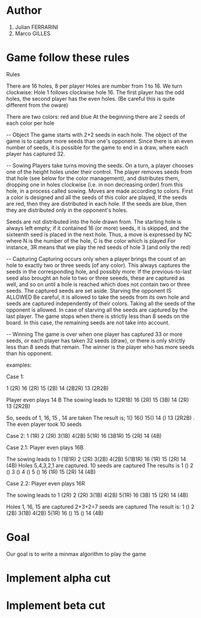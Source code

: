 # Author
1. Julian FERRARINI
2. Marco GILLES

# Game follow these rules

Rules

There are 16 holes, 8 per player
Holes are number from 1 to 16. We turn clockwise: Hole 1 follows clockwise hole 16. 
The first player has the odd holes, the second player has the even holes.
(Be careful this is quite different from the oware)

There are two colors: red and blue
At the beginning there are 2 seeds of each color per hole

-- Object
The game starts with 2+2 seeds in each hole. The object of the game is to capture more seeds than one's opponent. Since there is an even number of seeds, it is possible for the game to end in a draw, where each player has captured 32.

-- Sowing
Players take turns moving the seeds. On a turn, a player chooses one of the height holes under their control. The player removes seeds from that hole (see below for the color management), and distributes them, dropping one in holes clockwise (i.e. in non decreasing order) from this hole, in a process called sowing. 
Moves are made according to colors. First a color is designed and all the seeds of this color are played, 
If the seeds are red, then they are distributed in each hole. If the seeds are blue, then they are distributed only in the opponent's holes.

Seeds are not distributed into the hole drawn from. The starting hole is always left empty; if it contained 16 (or more) seeds, it is skipped, and the sixteenth seed is placed in the next hole. 
Thus, a move is expressed by NC where N is the number of the hole, C is the color which is played
For instance, 3R means that we play the red seeds of hole 3 (and only the red) 

-- Capturing
Capturing occurs only when a player brings the count of an hole to exactly two or three seeds (of any color). This always captures the seeds in the corresponding hole, and possibly more: If the previous-to-last seed also brought an hole to two or three seeeds, these are captured as well, and so on until a hole is reached which does not contain two or three seeds. The captured seeds are set aside. Starving the opponent IS ALLOWED
Be careful, it is allowed to take the seeds from its own hole and seeds are captured independently of their colors.
Taking all the seeds of the opponent is allowed. In case of starving all the seeds are captured by the last player.
The game stops when there is strictly less than 8 seeds on the board. In this case, the remaining seeds are not take into account.

-- Winning
The game is over when one player has captured 33 or more seeds, or each player has taken 32 seeds (draw), or there is only strictly less than 8 seeds that remain. The winner is the player who has more seeds than his opponent.



examples:
 
Case 1:
 
1 (2R)
16 (2R)  15 (2B) 14 (2B2R) 13 (2R2B)
 
Player even plays 14 B
The sowing leads to
1(2R1B)
16 (2R) 15 (3B) 14 (2R) 13 (2R2B)
 
So, seeds of 1, 16, 15 , 14 are taken
The result is;
1()
16() 15() 14 () 13 (2R2B) . The even player took  10 seeds
 
Case 2:
1 (1R) 2 (2R) 3(1B) 4(2B) 5(1R)
16 (3B1R) 15 (2R) 14 (4B)
 
Case 2.1:
Player even plays 16B
 
The sowing leads to
1 (1B1R) 2 (2R) 3(2B) 4(2B) 5(1B1R)
16 (1R) 15 (2R) 14 (4B)
Holes 5,4,3,2,1 are captured. 10 seeds are captured
The results is
1 () 2 () 3 () 4 () 5 ()
16 (1R) 15 (2R) 14 (4B)
 
Case 2.2:
Player even plays 16R
 
The sowing leads to
1 (2R) 2 (2R) 3(1B) 4(2B) 5(1R)
16 (3B) 15 (2R) 14 (4B)
 
Holes 1, 16, 15 are captured 2+3+2=7 seeds are captured
The result is:
1 () 2 (2B) 3(1B) 4(2B) 5(1R)
16 () 15 () 14 (4B)
 
# Goal

Our goal is to write a minmax algorithm to play the game

# Implement alpha cut

# Implement beta cut